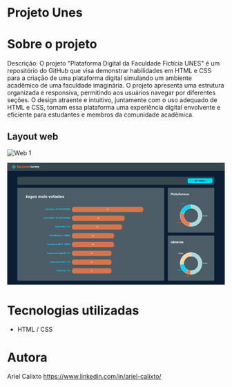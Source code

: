 # Projeto Unes

# Sobre o projeto
Descrição: O projeto "Plataforma Digital da Faculdade Fictícia UNES" é um repositório do GitHub que visa demonstrar habilidades
em HTML e CSS para a criação de uma plataforma digital simulando um ambiente acadêmico de uma faculdade imaginária. 
O projeto apresenta uma estrutura organizada e responsiva, permitindo aos usuários navegar por diferentes seções.
O design atraente e intuitivo, juntamente com o uso adequado de HTML e CSS, tornam essa plataforma uma experiência digital envolvente
e eficiente para estudantes e membros da comunidade acadêmica.

## Layout web
![Web 1](https://github.com/arielklxto/Projeto_Unes/Projeto1/imagens/Home.png)

![Web 2](https://github.com/acenelio/assets/raw/main/sds1/web2.png)

# Tecnologias utilizadas
- HTML / CSS
  
# Autora
Ariel Calixto
https://www.linkedin.com/in/ariel-calixto/
